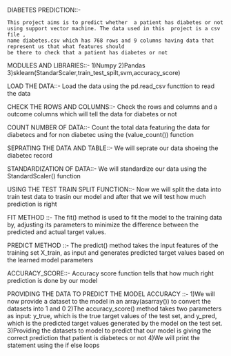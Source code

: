 DIABETES PREDICTION::-


    This project aims is to predict whether  a patient has diabetes or not using support vector machine. The data used in this  project is a csv file ,
    name diabetes.csv which has 768 rows and 9 columns having data that represent us that what features should 
    be there to check that a patient has diabetes or not
 
 MODULES AND LIBRARIES::- 
            1)Numpy
            2)Pandas
            3)sklearn(StandarScaler,train_test_spilt,svm,accuracy_score)
            
 
LOAD THE DATA::-
      Load the data using the pd.read_csv functtion to read the data 
     
CHECK THE ROWS AND COLUMNS::-
       Check the rows and columns and a outcome columns which will tell the data for diabetes or not
       
COUNT NUMBER OF DATA::-
        Count the total data featuring the data for diabetecs and for non diabetec using the (value_count()) function
 
SEPRATING THE DATA AND TABLE::-
        We will seprate our data shoeing the diabetec record
     
STANDARDIZATION OF DATA::-
        We will standardize our data using the StandardScaler() function
        
USING THE TEST TRAIN SPLIT FUNCTION::-
        Now we will split the data into train test data to trasin our model and after that we will test how much prediction is right
       
FIT METHOD ::-
        The fit() method is used to fit the model to the training data by,
        adjusting its parameters to minimize the difference between the predicted and actual target values.      


PREDICT METHOD ::- 
        The predict() method takes the input features of the training set X_train,
        as input and generates predicted target values based on the learned model parameters
         
ACCURACY_SCORE::-
        Accuracy score function tells that how much right prediction is done by our model
 
PROVIDING THE DATA TO PREDICT THE MODEL ACCURACY ::- 
        1)We will now provide a dataset to the model in an array(asarray()) to convert the datasets into 1 and 0 
        2)The accuracy_score() method takes two parameters as input: y_true, which is the true target values of the test set, and y_pred,
          which is the predicted target values generated by the model on the test set. 
        3)Providing the datasets to model to predict that our model is giving the correct prediction that patient is diabetecs or not
        4)We will print the statement using the if else loops 
